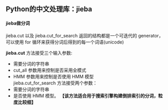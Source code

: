 ## Python的中文处理库：jieba
#### jieba做分词
jieba.cut 以及 jieba.cut_for_search 返回的结构都是一个可迭代的 generator，可以使用 for 循环来获得分词后得到的每一个词语(unicode)  
  
**jieba.cut** 方法接受三个输入参数:
* 需要分词的字符串
* cut_all 参数用来控制是否采用全模式
* HMM 参数用来控制是否使用 HMM 模型  
jieba.cut_for_search 方法接受两个参数：
* 需要分词的字符串
* 是否使用 HMM 模型。
**【该方法适合用于搜索引擎构建倒排索引的分词，粒度比较细】**



